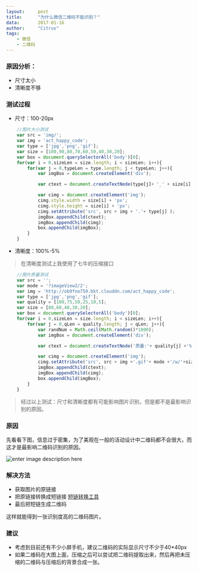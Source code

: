 ```yaml
---
layout:     post
title:      "为什么微信二维码不能识别？"
data:       2017-01-16
author:     "Citrus"
tags:
    - 微信
    - 二维码
---
```

### 原因分析：

*   尺寸太小
*   清晰度不够

### 测试过程

*   尺寸：100-20px
```js
    //图片大小测试
    var src = 'img/';
    var img = 'act_happy_code';
    var type = ['jpg','png','gif'];
    var size = [100,90,80,70,60,50,40,30,20];
    var box = document.querySelectorAll('body')[0];
    for(var i = 0,sizeLen = size.length; i < sizeLen; i++){
        for(var j = 0,typeLen = type.length; j < typeLen; j++){
            var imgBox = document.createElement('div');

            var ctext = document.createTextNode(type[j]+ '_' + size[i] + 'x' + size[i] + 'px');

            var cimg = document.createElement('img');
            cimg.style.width = size[i] + 'px';
            cimg.style.height = size[i] + 'px';
            cimg.setAttribute('src', src + img + '.'+ type[j] );
            imgBox.appendChild(ctext);
            imgBox.appendChild(cimg);
            box.appendChild(imgBox);
        }
    }
```
*   清晰度：100%-5% 
> 在清晰度测试上我使用了七牛的压缩接口

``` javascript
    //图片质量测试
    var src = '';
    var mode = '?imageView2/2';
    var img = 'http://ob9fno759.bkt.clouddn.com/act_happy_code';
    var type = ['jpg','png','gif'];
    var quality = [100,75,50,25,10,5];
    var size = [80,60,40,30,20];
    var box = document.querySelectorAll('body')[0];
    for(var i = 0,sizeLen = size.length; i < sizeLen; i++){
        for(var j = 0,qLen = quality.length; j < qLen; j++){
            var randNum = Math.ceil(Math.random()*1000);
            var imgBox = document.createElement('div');

            var ctext = document.createTextNode('质量:'+ quality[j] +'%' + '_' + size[i] + 'x' + size[i] + 'px');

            var cimg = document.createElement('img');
            cimg.setAttribute('src', src + img +'.gif'+ mode +'/w/'+size[i] + '/h/'+ size[i] + '/q/' + quality[j] +'#'+randNum);
            imgBox.appendChild(ctext);
            imgBox.appendChild(cimg);
            box.appendChild(imgBox);
        }
    }
```

> 经过以上测试：尺寸和清晰度都有可能影响图片识别，但是都不是最影响识别的原因。

### 原因

先看看下图，信息过于密集，为了美观在一般的活动设计中二维码都不会很大，而这才是最影响二维码识别的原因。

![enter image description here][1]

### 解决方法

*   获取图片的原链接
*   把原链接转换成短链接 [短链转换工具][2] 
*   最后把短链生成二维码

这样就能得到一张识别度高的二维码图片。

### 建议

*   考虑到目前还有不少小屏手机，建议二维码的实际显示尺寸不少于40*40px
*   如果二维码在大图上面，压缩之后可以尝试把二维码提取出来，然后再把未压缩的二维码与压缩后的背景合成一张。

 [1]: http://etui.yidake.com/help/wp-content/uploads/2017/01/2017011610024854.gif
 [2]: http://dwz.wailian.work/